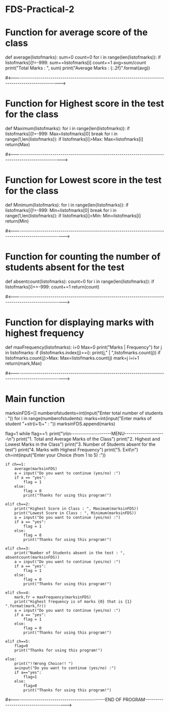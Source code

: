 # FDS-Practical-2

# Function for average score of the class

def average(listofmarks):
    sum=0
    count=0
    for i in range(len(listofmarks)):
        if listofmarks[i]!=-999:
            sum+=listofmarks[i]
            count+=1
    avg=sum/count
    print("Total Marks : ", sum)
    print("Average Marks : {:.2f}".format(avg))

#<----------------------------------------------------------------------------------------------------->

# Function for Highest score in the test for the class

def Maximum(listofmarks):
    for i in range(len(listofmarks)):
        if listofmarks[i]!=-999:
            Max=listofmarks[0]
            break
    for i in range(1,len(listofmarks)):
        if listofmarks[i]>Max:
            Max=listofmarks[i]
    return(Max)

#<------------------------------------------------------------------------------------------------------>

# Function for Lowest score in the test for the class

def Minimum(listofmarks):
    for i in range(len(listofmarks)):
        if listofmarks[i]!=-999:
            Min=listofmarks[0]
            break
    for i in range(1,len(listofmarks)):
        if listofmarks[i]<Min:
            Min=listofmarks[i]
    return(Min)

#<------------------------------------------------------------------------------------------------------->

# Function for counting the number of students absent for the test

def absentcount(listofmarks):
    count=0
    for i in range(len(listofmarks)):
        if listofmarks[i]==-999:
            count+=1
    return(count)

#<------------------------------------------------------------------------------------------------------->

# Function for displaying marks with highest frequency
def maxFrequency(listofmarks):
    i=0
    Max=0
    print("Marks  |  Frequency")
    for j in listofmarks:
        if (listofmarks.index(j)==i):
            print(j,"    |  ",listofmarks.count(j))
            if listofmarks.count(j)>Max:
                Max=listofmarks.count(j)
                mark=j
        i=i+1
    return(mark,Max)


#<------------------------------------------------------------------------------------------------------->

# Main function

marksinFDS=[]
numberofstudents=int(input("Enter total number of students : "))
for i in range(numberofstudents):
    marks=int(input("Enter marks of student "+str(i+1)+" : "))
    marksinFDS.append(marks)

flag=1
while flag==1:
    print("\n\n--------------------MENU--------------------\n")
    print("1. Total and Average Marks of the Class")
    print("2. Highest and Lowest Marks in the Class")
    print("3. Number of Students absent for the test")
    print("4. Marks with Highest Frequency")
    print("5. Exit\n")
    ch=int(input("Enter your Choice (from 1 to 5) :"))

    if ch==1:
        average(marksinFDS)
        a = input("Do you want to continue (yes/no) :")
        if a == "yes":
            flag = 1
        else:
            flag = 0
            print("Thanks for using this program!")

    elif ch==2:
        print("Highest Score in Class : ", Maximum(marksinFDS))
        print("Lowest Score in Class : ", Minimum(marksinFDS))
        a = input("Do you want to continue (yes/no) :")
        if a == "yes":
            flag = 1
        else:
            flag = 0
            print("Thanks for using this program!")

    elif ch==3:
        print("Number of Students absent in the test : ", absentcount(marksinFDS))
        a = input("Do you want to continue (yes/no) :")
        if a == "yes":
            flag = 1
        else:
            flag = 0
            print("Thanks for using this program!")

    elif ch==4:
        mark,fr = maxFrequency(marksinFDS)
        print("Highest frequency is of marks {0} that is {1} ".format(mark,fr))
        a = input("Do you want to continue (yes/no) :")
        if a == "yes":
            flag = 1
        else:
            flag = 0
            print("Thanks for using this program!")

    elif ch==5:
        flag=0
        print("Thanks for using this program!")

    else:
        print("!!Wrong Choice!! ")
        a=input("Do you want to continue (yes/no) :")
        if a=="yes":
            flag=1
        else:
            flag=0
            print("Thanks for using this program!")

#<---------------------------------------------END OF PROGRAM--------------------------------------->
